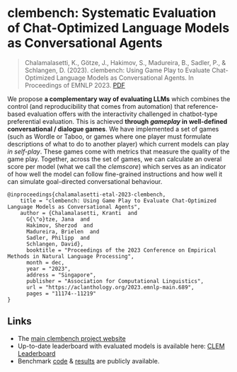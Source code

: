 # clembench: Systematic Evaluation of Chat-Optimized Language Models as Conversational Agents

> Chalamalasetti, K., Götze, J., Hakimov, S., Madureira, B., Sadler, P., & Schlangen, D. (2023). clembench: Using Game Play to Evaluate Chat-Optimized Language Models as Conversational Agents. In Proceedings of EMNLP 2023. [PDF](https://doi.org/10.48550/arXiv.2305.13455)


We propose **a complementary way of evaluating LLMs** which combines the control (and reproducibility that comes from automation) that reference-based evaluation offers with the interactivity challenged in chatbot-type preferential evaluation. This is achieved **through *gameplay* in well-defined conversational / dialogue games**. We have implemented a set of games (such as Wordle or Taboo, or games where one player must formulate descriptions of what to do to another player) which current models can play *in self-play*. These games come with metrics that measure the quality of the game play. Together, across the set of games, we can calculate an overal score per model (what we call the *clemscore*) which serves as an indicator of how well the model can follow fine-grained instructions and how well it can simulate goal-directed conversational behaviour.



```
@inproceedings{chalamalasetti-etal-2023-clembench,
    title = "clembench: Using Game Play to Evaluate Chat-Optimized Language Models as Conversational Agents",
    author = {Chalamalasetti, Kranti  and
      G{\"o}tze, Jana  and
      Hakimov, Sherzod  and
      Madureira, Brielen  and
      Sadler, Philipp  and
      Schlangen, David},
      booktitle = "Proceedings of the 2023 Conference on Empirical Methods in Natural Language Processing",
      month = dec,
      year = "2023",
      address = "Singapore",
      publisher = "Association for Computational Linguistics",
      url = "https://aclanthology.org/2023.emnlp-main.689",
      pages = "11174--11219"
}

```



## Links

- The [main clembench project website](https://clembench.github.io)
- Up-to-date leaderboard with evaluated models is available here: [CLEM Leaderboard](https://huggingface.co/spaces/colab-potsdam/clem-leaderboard)
- Benchmark [code](https://github.com/clembench/clembench) & [results](https://github.com/clembench/clembench-runs) are publicly available.